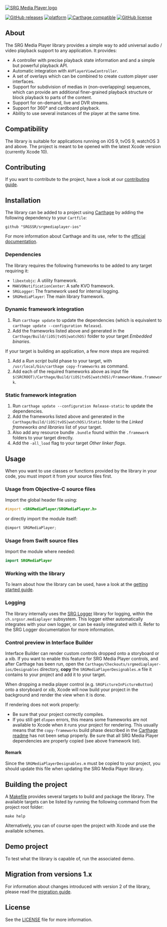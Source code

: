 [![SRG Media Player logo](README-images/logo.png)](https://github.com/SRGSSR/srgmediaplayer-ios)

[![GitHub releases](https://img.shields.io/github/v/release/SRGSSR/srgmediaplayer-ios)](https://github.com/SRGSSR/srgmediaplayer-ios/releases) [![platform](https://img.shields.io/badge/platfom-ios%20%7C%20tvos-blue)](https://github.com/SRGSSR/srgmediaplayer-ios) [![Carthage compatible](https://img.shields.io/badge/Carthage-compatible-4BC51D.svg?style=flat)](https://github.com/Carthage/Carthage) [![GitHub license](https://img.shields.io/github/license/SRGSSR/srgmediaplayer-ios)](https://github.com/SRGSSR/srgmediaplayer-ios/blob/master/LICENSE) 

## About

The SRG Media Player library provides a simple way to add universal audio / video playback support to any application. It provides:

* A controller with precise playback state information and and a simple but powerful playback API.
* Automatic integration with `AVPlayerViewController`.
* A set of overlays which can be combined to create custom player user interfaces.
* Support for subdivision of medias in (non-overlapping) sequences, which can provide am additional finer-grained playback structure or block playback to parts of the content.
* Support for on-demand, live and DVR streams.
* Support for 360° and cardboard playback.
* Ability to use several instances of the player at the same time.

## Compatibility

The library is suitable for applications running on iOS 9, tvOS 9, watchOS 3 and above. The project is meant to be opened with the latest Xcode version (currently Xcode 10).

## Contributing

If you want to contribute to the project, have a look at our [contributing guide](CONTRIBUTING.md).

## Installation

The library can be added to a project using [Carthage](https://github.com/Carthage/Carthage) by adding the following dependency to your `Cartfile`:
    
```
github "SRGSSR/srgmediaplayer-ios"
```

For more information about Carthage and its use, refer to the [official documentation](https://github.com/Carthage/Carthage).

### Dependencies

The library requires the following frameworks to be added to any target requiring it:

* `libextobjc`: A utility framework.
* `MAKVONotificationCenter`: A safe KVO framework.
* `SRGLogger`: The framework used for internal logging.
* `SRGMediaPlayer`: The main library framework.

### Dynamic framework integration

1. Run `carthage update` to update the dependencies (which is equivalent to `carthage update --configuration Release`). 
2. Add the frameworks listed above and generated in the `Carthage/Build/(iOS|tvOS|watchOS)` folder to your target _Embedded binaries_.

If your target is building an application, a few more steps are required:

1. Add a _Run script_ build phase to your target, with `/usr/local/bin/carthage copy-frameworks` as command.
2. Add each of the required frameworks above as input file `$(SRCROOT)/Carthage/Build/(iOS|tvOS|watchOS)/FrameworkName.framework`.

### Static framework integration

1. Run `carthage update --configuration Release-static` to update the dependencies. 
2. Add the frameworks listed above and generated in the `Carthage/Build/(iOS|tvOS|watchOS)/Static` folder to the _Linked frameworks and libraries_ list of your target.
3. Also add any resource bundle `.bundle` found within the `.framework` folders to your target directly.
4. Add the `-all_load` flag to your target _Other linker flags_.

## Usage

When you want to use classes or functions provided by the library in your code, you must import it from your source files first.

### Usage from Objective-C source files

Import the global header file using:

```objective-c
#import <SRGMediaPlayer/SRGMediaPlayer.h>
```

or directly import the module itself:

```objective-c
@import SRGMediaPlayer;
```

### Usage from Swift source files

Import the module where needed:

```swift
import SRGMediaPlayer
```

### Working with the library

To learn about how the library can be used, have a look at the [getting started guide](GETTING_STARTED.md).

### Logging

The library internally uses the [SRG Logger](https://github.com/SRGSSR/srglogger-ios) library for logging, within the `ch.srgssr.mediaplayer` subsystem. This logger either automatically integrates with your own logger, or can be easily integrated with it. Refer to the SRG Logger documentation for more information.

### Control preview in Interface Builder

Interface Builder can render custom controls dropped onto a storyboard or a xib. If you want to enable this feature for SRG Media Player controls, and after Carthage has been run, open the `Carthage/Checkouts/srgmediaplayer-ios/Designables` directory, **copy** the `SRGMediaPlayerDesignables.m` file it contains to your project and add it to your target.

When dropping a media player control (e.g. `SRGPictureInPictureButton`) onto a storyboard or xib, Xcode will now build your project in the background and render the view when it is done.

If rendering does not work properly:

* Be sure that your project correctly compiles.
* If you still get `dlopen` errors, this means some frameworks are not available to Xcode when it runs your project for rendering. This usually means that the `copy-frameworks` build phase described in the [Carthage readme](https://github.com/Carthage/Carthage#getting-started) has not been setup properly. Be sure that all SRG Media Player dependencies are properly copied (see above framework list).

#### Remark

Since the `SRGMediaPlayerDesignables.m` must be copied to your project, you should update this file when updating the SRG Media Player library.

## Building the project

A [Makefile](../Makefile) provides several targets to build and package the library. The available targets can be listed by running the following command from the project root folder:

```
make help
```

Alternatively, you can of course open the project with Xcode and use the available schemes.

## Demo project

To test what the library is capable of, run the associated demo.

## Migration from versions 1.x

For information about changes introduced with version 2 of the library, please read the [migration guide](MIGRATION_GUIDE.md).

## License

See the [LICENSE](../LICENSE) file for more information.
